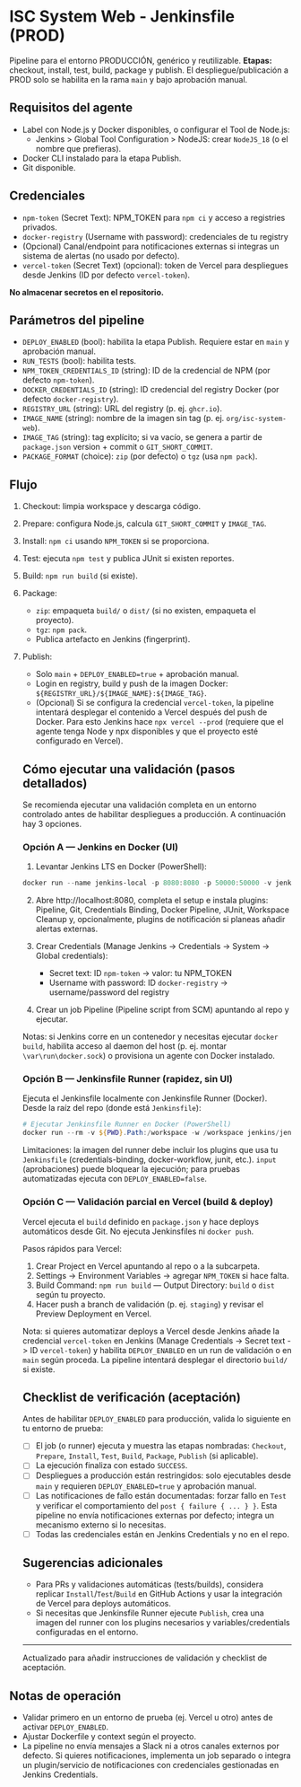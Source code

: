 # ISC System Web - Jenkinsfile (PROD)

Pipeline para el entorno PRODUCCIÓN, genérico y reutilizable. **Etapas:** checkout, install, test, build, package y publish. El despliegue/publicación a PROD solo se habilita en la rama `main` y bajo aprobación manual.

## Requisitos del agente
- Label con Node.js y Docker disponibles, o configurar el Tool de Node.js:
  - Jenkins > Global Tool Configuration > NodeJS: crear `NodeJS_18` (o el nombre que prefieras).
- Docker CLI instalado para la etapa Publish.
- Git disponible.

## Credenciales
- `npm-token` (Secret Text): NPM_TOKEN para `npm ci` y acceso a registries privados.
- `docker-registry` (Username with password): credenciales de tu registry 
 - (Opcional) Canal/endpoint para notificaciones externas si integras un sistema de alertas (no usado por defecto).
 - `vercel-token` (Secret Text) (opcional): token de Vercel para despliegues desde Jenkins (ID por defecto `vercel-token`).

**No almacenar secretos en el repositorio.**

## Parámetros del pipeline
- `DEPLOY_ENABLED` (bool): habilita la etapa Publish. Requiere estar en `main` y aprobación manual.
- `RUN_TESTS` (bool): habilita tests.
- `NPM_TOKEN_CREDENTIALS_ID` (string): ID de la credencial de NPM (por defecto `npm-token`).
- `DOCKER_CREDENTIALS_ID` (string): ID credencial del registry Docker (por defecto `docker-registry`).
- `REGISTRY_URL` (string): URL del registry (p. ej. `ghcr.io`).
- `IMAGE_NAME` (string): nombre de la imagen sin tag (p. ej. `org/isc-system-web`).
- `IMAGE_TAG` (string): tag explícito; si va vacío, se genera a partir de `package.json` version + commit o `GIT_SHORT_COMMIT`.
- `PACKAGE_FORMAT` (choice): `zip` (por defecto) o `tgz` (usa `npm pack`).

## Flujo
1. Checkout: limpia workspace y descarga código.
2. Prepare: configura Node.js, calcula `GIT_SHORT_COMMIT` y `IMAGE_TAG`.
3. Install: `npm ci` usando `NPM_TOKEN` si se proporciona.
4. Test: ejecuta `npm test` y publica JUnit si existen reportes.
5. Build: `npm run build` (si existe).
6. Package:
   - `zip`: empaqueta `build/` o `dist/` (si no existen, empaqueta el proyecto).
   - `tgz`: `npm pack`.
   - Publica artefacto en Jenkins (fingerprint).
7. Publish:
   - Solo `main` + `DEPLOY_ENABLED=true` + aprobación manual.
   - Login en registry, build y push de la imagen Docker: `${REGISTRY_URL}/${IMAGE_NAME}:${IMAGE_TAG}`.
    - (Opcional) Si se configura la credencial `vercel-token`, la pipeline intentará desplegar el contenido a Vercel después del push de Docker. Para esto Jenkins hace `npx vercel --prod` (requiere que el agente tenga Node y npx disponibles y que el proyecto esté configurado en Vercel).

   ## Cómo ejecutar una validación (pasos detallados)

   Se recomienda ejecutar una validación completa en un entorno controlado antes de habilitar despliegues a producción. A continuación hay 3 opciones.

   ### Opción A — Jenkins en Docker (UI)

   1) Levantar Jenkins LTS en Docker (PowerShell):

   ```powershell
   docker run --name jenkins-local -p 8080:8080 -p 50000:50000 -v jenkins_home:C:\var\jenkins_home -d jenkins/jenkins:lts
   ```

   2) Abre http://localhost:8080, completa el setup e instala plugins: Pipeline, Git, Credentials Binding, Docker Pipeline, JUnit, Workspace Cleanup y, opcionalmente, plugins de notificación si planeas añadir alertas externas.

   3) Crear Credentials (Manage Jenkins -> Credentials -> System -> Global credentials):
      - Secret text: ID `npm-token` -> valor: tu NPM_TOKEN
      - Username with password: ID `docker-registry` -> username/password del registry

   4) Crear un job Pipeline (Pipeline script from SCM) apuntando al repo y ejecutar.

   Notas: si Jenkins corre en un contenedor y necesitas ejecutar `docker build`, habilita acceso al daemon del host (p. ej. montar `\var\run\docker.sock`) o provisiona un agente con Docker instalado.

   ### Opción B — Jenkinsfile Runner (rapidez, sin UI)

   Ejecuta el Jenkinsfile localmente con Jenkinsfile Runner (Docker). Desde la raíz del repo (donde está `Jenkinsfile`):

   ```powershell
   # Ejecutar Jenkinsfile Runner en Docker (PowerShell)
   docker run --rm -v ${PWD}.Path:/workspace -w /workspace jenkins/jenkinsfile-runner
   ```

   Limitaciones: la imagen del runner debe incluir los plugins que usa tu `Jenkinsfile` (credentials-binding, docker-workflow, junit, etc.). `input` (aprobaciones) puede bloquear la ejecución; para pruebas automatizadas ejecuta con `DEPLOY_ENABLED=false`.

   ### Opción C — Validación parcial en Vercel (build & deploy)

   Vercel ejecuta el `build` definido en `package.json` y hace deploys automáticos desde Git. No ejecuta Jenkinsfiles ni `docker push`.

   Pasos rápidos para Vercel:
   1) Crear Project en Vercel apuntando al repo o a la subcarpeta.
   2) Settings -> Environment Variables -> agregar `NPM_TOKEN` si hace falta.
   3) Build Command: `npm run build` — Output Directory: `build` o `dist` según tu proyecto.
   4) Hacer push a branch de validación (p. ej. `staging`) y revisar el Preview Deployment en Vercel.

   Nota: si quieres automatizar deploys a Vercel desde Jenkins añade la credencial `vercel-token` en Jenkins (Manage Credentials -> Secret text -> ID `vercel-token`) y habilita `DEPLOY_ENABLED` en un run de validación o en `main` según proceda. La pipeline intentará desplegar el directorio `build/` si existe.

   ## Checklist de verificación (aceptación)
   Antes de habilitar `DEPLOY_ENABLED` para producción, valida lo siguiente en tu entorno de prueba:

   - [ ] El job (o runner) ejecuta y muestra las etapas nombradas: `Checkout`, `Prepare`, `Install`, `Test`, `Build`, `Package`, `Publish` (si aplicable).
   - [ ] La ejecución finaliza con estado `SUCCESS`.
   - [ ] Despliegues a producción están restringidos: solo ejecutables desde `main` y requieren `DEPLOY_ENABLED=true` y aprobación manual.
    - [ ] Las notificaciones de fallo están documentadas: forzar fallo en `Test` y verificar el comportamiento del `post { failure { ... } }`. Esta pipeline no envía notificaciones externas por defecto; integra un mecanismo externo si lo necesitas.
   - [ ] Todas las credenciales están en Jenkins Credentials y no en el repo.

   ## Sugerencias adicionales
   - Para PRs y validaciones automáticas (tests/builds), considera replicar `Install`/`Test`/`Build` en GitHub Actions y usar la integración de Vercel para deploys automáticos.
   - Si necesitas que Jenkinsfile Runner ejecute `Publish`, crea una imagen del runner con los plugins necesarios y variables/credentials configuradas en el entorno.

   ---
   Actualizado para añadir instrucciones de validación y checklist de aceptación.

## Notas de operación
- Validar primero en un entorno de prueba (ej. Vercel u otro) antes de activar `DEPLOY_ENABLED`.
- Ajustar Dockerfile y context según el proyecto.
 - La pipeline no envía mensajes a Slack ni a otros canales externos por defecto. Si quieres notificaciones, implementa un job separado o integra un plugin/servicio de notificaciones con credenciales gestionadas en Jenkins Credentials.
